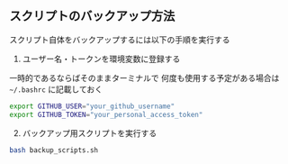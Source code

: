 ## スクリプトのバックアップ方法

スクリプト自体をバックアップするには以下の手順を実行する

1. ユーザー名・トークンを環境変数に登録する

一時的であるならばそのままターミナルで
何度も使用する予定がある場合は `~/.bashrc` に記載しておく
　　
```bash
export GITHUB_USER="your_github_username"
export GITHUB_TOKEN="your_personal_access_token"
```

2. バックアップ用スクリプトを実行する
```bash
bash backup_scripts.sh
```
